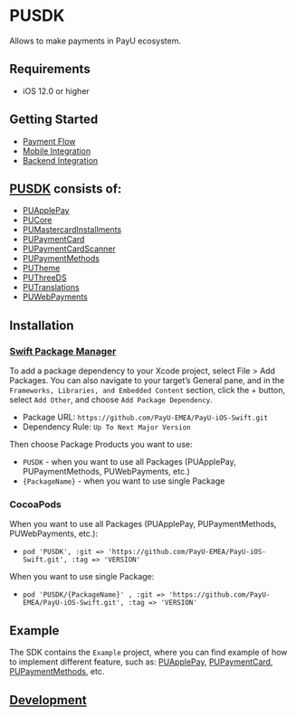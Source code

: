 # PUSDK

Allows to make payments in PayU ecosystem.

## Requirements

* iOS 12.0 or higher

## Getting Started

* [Payment Flow](https://developers.payu.com/en/mobile_sdk.html)
* [Mobile Integration](https://payu-emea.github.io/PayU-iOS-Swift/documentation/pusdk/)
* [Backend Integration](https://developers.payu.com/en/restapi.html)

## [PUSDK](https://payu-emea.github.io/PayU-iOS-Swift/documentation/pusdk) consists of:

* [PUApplePay](https://payu-emea.github.io/PayU-iOS-Swift/documentation/pusdk/gettingstartedwithapplepay)
* [PUCore](https://payu-emea.github.io/PayU-iOS-Swift/documentation/pusdk/gettingstartedwithcore)
* [PUMastercardInstallments](https://payu-emea.github.io/PayU-iOS-Swift/documentation/pusdk/gettingstartedwithmastercardinstallments)
* [PUPaymentCard](https://payu-emea.github.io/PayU-iOS-Swift/documentation/pusdk/gettingstartedwithpaymentcard)
* [PUPaymentCardScanner](https://payu-emea.github.io/PayU-iOS-Swift/documentation/pusdk/gettingstartedwithpaymentcardscanner)
* [PUPaymentMethods](https://payu-emea.github.io/PayU-iOS-Swift/documentation/pusdk/gettingstartedwithpaymentmethods)
* [PUTheme](https://payu-emea.github.io/PayU-iOS-Swift/documentation/pusdk/gettingstartedwiththeme)
* [PUThreeDS](https://payu-emea.github.io/PayU-iOS-Swift/documentation/pusdk/gettingstartedwiththreeds)
* [PUTranslations](https://payu-emea.github.io/PayU-iOS-Swift/documentation/pusdk/gettingstartedwithtranslations)
* [PUWebPayments](https://payu-emea.github.io/PayU-iOS-Swift/documentation/pusdk/gettingstartedwithwebpayments)

## Installation

### [Swift Package Manager](https://www.swift.org/package-manager/)

To add a package dependency to your Xcode project, select File > Add Packages. You can also navigate to your target’s General pane, and in the `Frameworks, Libraries, and Embedded Content` section, click the + button, select `Add Other`, and choose `Add Package Dependency`. 

* Package URL: `https://github.com/PayU-EMEA/PayU-iOS-Swift.git`
* Dependency Rule: `Up To Next Major Version`

Then choose Package Products you want to use:

* `PUSDK` - when you want to use all Packages (PUApplePay, PUPaymentMethods, PUWebPayments, etc.)
* `{PackageName}` - when you want to use single Package

### CocoaPods

When you want to use all Packages (PUApplePay, PUPaymentMethods, PUWebPayments, etc.):
* `pod 'PUSDK', :git => 'https://github.com/PayU-EMEA/PayU-iOS-Swift.git', :tag => 'VERSION'`

When you want to use single Package:
* `pod 'PUSDK/{PackageName}' , :git => 'https://github.com/PayU-EMEA/PayU-iOS-Swift.git', :tag => 'VERSION'`

## Example

The SDK contains the `Example` project, where you can find example of how to implement different feature, such as: [PUApplePay](https://payu-emea.github.io/PayU-iOS-Swift/documentation/pusdk/gettingstartedwithapplepay), [PUPaymentCard](https://payu-emea.github.io/PayU-iOS-Swift/documentation/pusdk/gettingstartedwithpaymentcard), [PUPaymentMethods](https://payu-emea.github.io/PayU-iOS-Swift/documentation/pusdk/gettingstartedwithpaymentmethods), etc. 

## [Development](./dev/README.md)
